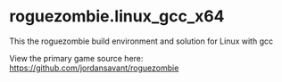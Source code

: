 # roguezombie.linux_gcc_x64

This the roguezombie build environment and solution for Linux with gcc

View the primary game source here: https://github.com/jordansavant/roguezombie
